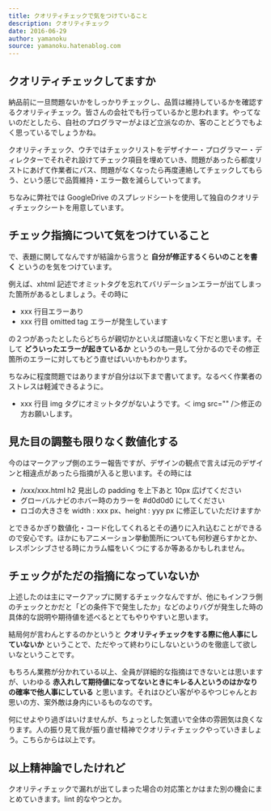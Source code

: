 ```yaml
---
title: クオリティチェックで気をつけていること
description: クオリティチェック
date: 2016-06-29
author: yamanoku
source: yamanoku.hatenablog.com
---
```


## クオリティチェックしてますか

納品前に一旦問題ないかをしっかりチェックし、品質は維持しているかを確認するクオリティチェック。皆さんの会社でも行っているかと思われます。やってないのだとしたら、自社のプログラマーがよほど立派なのか、客のことどうでもよく思っているでしょうかね。

クオリティチェック、ウチではチェックリストをデザイナー・プログラマー・ディレクターでそれぞれ設けてチェック項目を埋めていき、問題があったら都度リストにあげて作業者にパス、問題がなくなったら再度連絡してチェックしてもらう、という感じで品質維持・エラー数を減らしていってます。

ちなみに弊社では GoogleDrive のスプレッドシートを使用して独自のクオリティチェックシートを用意しています。

## チェック指摘について気をつけていること

で、表題に関してなんですが結論から言うと **自分が修正するくらいのことを書く** というのを気をつけています。

例えば、xhtml 記述でオミットタグを忘れてバリデーションエラーが出てしまった箇所があるとしましょう。その時に

- xxx 行目エラーあり
- xxx 行目 omitted tag エラーが発生しています

の２つがあったとしたらどちらが親切かといえば間違いなく下だと思います。そして **どういったエラーが起きているか** というのも一見して分かるのでその修正箇所のエラーに対してもどう直せばいいかもわかります。

ちなみに程度問題ではありますが自分は以下まで書いてます。なるべく作業者のストレスは軽減できるように。

- xxx 行目 img タグにオミットタグがないようです。＜ img src="" /＞修正の方お願いします。

## 見た目の調整も限りなく数値化する

今のはマークアップ側のエラー報告ですが、デザインの観点で言えば元のデザインと相違点があったら指摘が入ると思います。その時には

- /xxx/xxx.html h2 見出しの padding を上下あと 10px 広げてください
- グローバルナビのホバー時のカラーを #d0d0d0 にしてください
- ロゴの大きさを width : xxx px、height : yyy px に修正していただけますか

とできるかぎり数値化・コード化してくれるとその通りに入れ込むことができるので安心です。ほかにもアニメーション挙動箇所についても何秒遅らすかとか、レスポンシブさせる時にカラム幅をいくつにするか等あるかもしれません。

## チェックがただの指摘になっていないか

上述したのは主にマークアップに関するチェックなんですが、他にもインフラ側のチェックとかだと「どの条件下で発生したか」などのよりバグが発生した時の具体的な説明や期待値を述べるととてもやりやすいと思います。

結局何が言わんとするのかというと **クオリティチェックをする際に他人事にしていないか** ということで、ただやって終わりにしないというのを徹底して欲しいなということです。

もちろん業務が分かれている以上、全員が詳細的な指摘はできないとは思いますが、いわゆる **赤入れして期待値になってないときにキレる人というのはかなりの確率で他人事にしている** と思います。それはひどい客がやるやつじゃんとお思いの方、案外敵は身内にいるものなのです。

何にせよやり過ぎはいけませんが、ちょっとした気遣いで全体の雰囲気は良くなります。人の振り見て我が振り直せ精神でクオリティチェックやっていきましょう。こちらからは以上です。

## 以上精神論でしたけれど

クオリティチェックで漏れが出てしまった場合の対応策とかはまた別の機会にまとめていきます。lint 的なやつとか。
